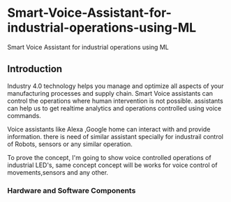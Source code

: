 # Smart-Voice-Assistant-for-industrial-operations-using-ML
Smart Voice Assistant for industrial operations using ML

## Introduction

Industry 4.0 technology helps you manage and optimize all aspects of your manufacturing processes and supply chain. Smart Voice assistants can control the operations where human intervention is not possible. assistants can help us to get realtime analytics and operations controlled using voice commands.

Voice assistants like Alexa ,Google home can interact with and provide information. there is need of similar assistant specially for industrail control of Robots, sensors or any similar operation.


To prove the concept, I'm going to show voice controlled operations of industrial LED's, same concept concept will be works for voice control of movements,sensors and any other.

### Hardware and Software Components

